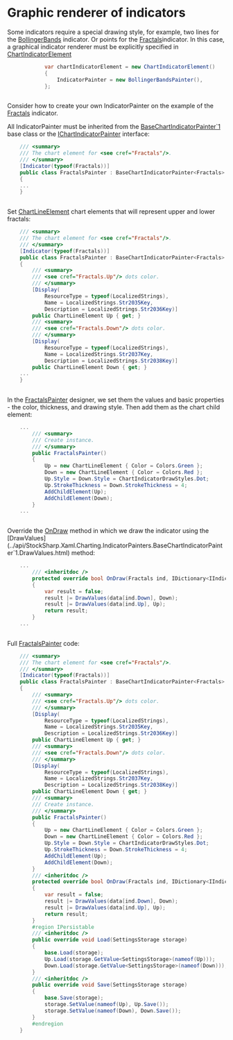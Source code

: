 # Graphic renderer of indicators

Some indicators require a special drawing style, for example, two lines for the [BollingerBands](../api/StockSharp.Algo.Indicators.BollingerBands.html) indicator. Or points for the [Fractals](../api/StockSharp.Algo.Indicators.Fractals.html)indicator. In this case, a graphical indicator renderer must be explicitly specified in [ChartIndicatorElement](../api/StockSharp.Xaml.Charting.ChartIndicatorElement.html)

```cs
			var chartIndicatorElement = new ChartIndicatorElement()
			{
				IndicatorPainter = new BollingerBandsPainter(),
			};
		
```

Consider how to create your own IndicatorPainter on the example of the [Fractals](../api/StockSharp.Algo.Indicators.Fractals.html) indicator.

All IndicatorPainter must be inherited from the [BaseChartIndicatorPainter\`1](../api/StockSharp.Xaml.Charting.IndicatorPainters.BaseChartIndicatorPainter`1.html) base class or the [IChartIndicatorPainter](../api/StockSharp.Xaml.Charting.IChartIndicatorPainter.html) interface:

```cs
	/// <summary>
	/// The chart element for <see cref="Fractals"/>.
	/// </summary>
	[Indicator(typeof(Fractals))]
	public class FractalsPainter : BaseChartIndicatorPainter<Fractals>
	{
	...
	}
		
```

Set [ChartLineElement](../api/StockSharp.Xaml.Charting.ChartLineElement.html) chart elements that will represent upper and lower fractals:

```cs
	/// <summary>
	/// The chart element for <see cref="Fractals"/>.
	/// </summary>
	[Indicator(typeof(Fractals))]
	public class FractalsPainter : BaseChartIndicatorPainter<Fractals>
	{
		/// <summary>
		/// <see cref="Fractals.Up"/> dots color.
		/// </summary>
		[Display(
			ResourceType = typeof(LocalizedStrings),
			Name = LocalizedStrings.Str2035Key,
			Description = LocalizedStrings.Str2036Key)]
		public ChartLineElement Up { get; }
		/// <summary>
		/// <see cref="Fractals.Down"/> dots color.
		/// </summary>
		[Display(
			ResourceType = typeof(LocalizedStrings),
			Name = LocalizedStrings.Str2037Key,
			Description = LocalizedStrings.Str2038Key)]
		public ChartLineElement Down { get; }
	...
	}
		
```

In the [FractalsPainter](../api/StockSharp.Xaml.Charting.IndicatorPainters.FractalsPainter.html) designer, we set them the values and basic properties \- the color, thickness, and drawing style. Then add them as the chart child element:

```cs
	...
		/// <summary>
		/// Create instance.
		/// </summary>
		public FractalsPainter()
		{
			Up = new ChartLineElement { Color = Colors.Green };
			Down = new ChartLineElement { Color = Colors.Red };
			Up.Style = Down.Style = ChartIndicatorDrawStyles.Dot;
			Up.StrokeThickness = Down.StrokeThickness = 4;
			AddChildElement(Up);
			AddChildElement(Down);
		}
	...
		
```

Override the [OnDraw](../api/StockSharp.Xaml.Charting.IndicatorPainters.BaseChartIndicatorPainter`1.OnDraw.html) method in which we draw the indicator using the [DrawValues](../api/StockSharp.Xaml.Charting.IndicatorPainters.BaseChartIndicatorPainter`1.DrawValues.html) method:

```cs
	...
		/// <inheritdoc />
		protected override bool OnDraw(Fractals ind, IDictionary<IIndicator, IList<ChartDrawData.IndicatorData>> data)
		{
			var result = false;
			result |= DrawValues(data[ind.Down], Down);
			result |= DrawValues(data[ind.Up], Up);
			return result;
		}
	...
		
```

Full [FractalsPainter](../api/StockSharp.Xaml.Charting.IndicatorPainters.FractalsPainter.html) code:

```cs
	/// <summary>
	/// The chart element for <see cref="Fractals"/>.
	/// </summary>
	[Indicator(typeof(Fractals))]
	public class FractalsPainter : BaseChartIndicatorPainter<Fractals>
	{
		/// <summary>
		/// <see cref="Fractals.Up"/> dots color.
		/// </summary>
		[Display(
			ResourceType = typeof(LocalizedStrings),
			Name = LocalizedStrings.Str2035Key,
			Description = LocalizedStrings.Str2036Key)]
		public ChartLineElement Up { get; }
		/// <summary>
		/// <see cref="Fractals.Down"/> dots color.
		/// </summary>
		[Display(
			ResourceType = typeof(LocalizedStrings),
			Name = LocalizedStrings.Str2037Key,
			Description = LocalizedStrings.Str2038Key)]
		public ChartLineElement Down { get; }
		/// <summary>
		/// Create instance.
		/// </summary>
		public FractalsPainter()
		{
			Up = new ChartLineElement { Color = Colors.Green };
			Down = new ChartLineElement { Color = Colors.Red };
			Up.Style = Down.Style = ChartIndicatorDrawStyles.Dot;
			Up.StrokeThickness = Down.StrokeThickness = 4;
			AddChildElement(Up);
			AddChildElement(Down);
		}
		/// <inheritdoc />
		protected override bool OnDraw(Fractals ind, IDictionary<IIndicator, IList<ChartDrawData.IndicatorData>> data)
		{
			var result = false;
			result |= DrawValues(data[ind.Down], Down);
			result |= DrawValues(data[ind.Up], Up);
			return result;
		}
		#region IPersistable
		/// <inheritdoc />
		public override void Load(SettingsStorage storage)
		{
			base.Load(storage);
			Up.Load(storage.GetValue<SettingsStorage>(nameof(Up)));
			Down.Load(storage.GetValue<SettingsStorage>(nameof(Down)));
		}
		/// <inheritdoc />
		public override void Save(SettingsStorage storage)
		{
			base.Save(storage);
			storage.SetValue(nameof(Up), Up.Save());
			storage.SetValue(nameof(Down), Down.Save());
		}
		#endregion
	}
		
```
